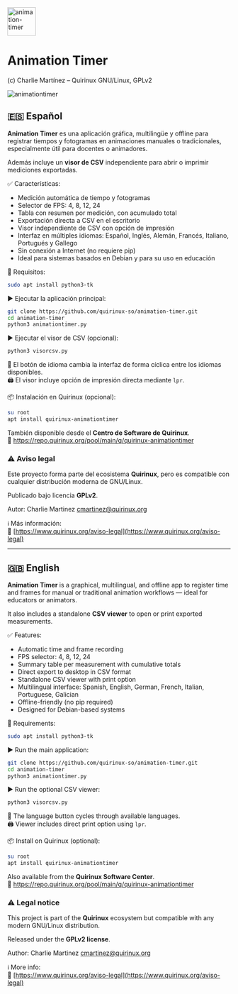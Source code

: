 
<img width="64" height="64" alt="animation-timer" src="https://github.com/user-attachments/assets/0a2913f9-fa36-4bcc-85ca-91234bf96860" />

# Animation Timer

(c) Charlie Martínez – Quirinux GNU/Linux, GPLv2  

![animationtimer](https://github.com/user-attachments/assets/57fb3431-93c4-44fa-b0dd-9d493c4389c7)


## 🇪🇸 Español  
**Animation Timer** es una aplicación gráfica, multilingüe y offline para registrar tiempos y fotogramas en animaciones manuales o tradicionales, especialmente útil para docentes o animadores.  

Además incluye un **visor de CSV** independiente para abrir o imprimir mediciones exportadas.  

✅ Características:

- Medición automática de tiempo y fotogramas  
- Selector de FPS: 4, 8, 12, 24  
- Tabla con resumen por medición, con acumulado total  
- Exportación directa a CSV en el escritorio  
- Visor independiente de CSV con opción de impresión  
- Interfaz en múltiples idiomas: Español, Inglés, Alemán, Francés, Italiano, Portugués y Gallego  
- Sin conexión a Internet (no requiere pip)  
- Ideal para sistemas basados en Debian y para su uso en educación  

🔧 Requisitos:

```bash
sudo apt install python3-tk
```

▶️ Ejecutar la aplicación principal:

```bash
git clone https://github.com/quirinux-so/animation-timer.git
cd animation-timer
python3 animationtimer.py
```

▶️ Ejecutar el visor de CSV (opcional):

```bash
python3 visorcsv.py
```

🔄 El botón de idioma cambia la interfaz de forma cíclica entre los idiomas disponibles.  
🖨️ El visor incluye opción de impresión directa mediante `lpr`.  

📦 Instalación en Quirinux (opcional):

```bash
su root
apt install quirinux-animationtimer
```

También disponible desde el **Centro de Software de Quirinux**.  
🔗 https://repo.quirinux.org/pool/main/q/quirinux-animationtimer

### ⚠️ Aviso legal  
Este proyecto forma parte del ecosistema **Quirinux**, pero es compatible con cualquier distribución moderna de GNU/Linux.  

Publicado bajo licencia **GPLv2**.  

Autor: Charlie Martinez <cmartinez@quirinux.org>

ℹ️ Más información:  
🔗 [https://www.quirinux.org/aviso-legal](https://www.quirinux.org/aviso-legal)

---

## 🇬🇧 English  
**Animation Timer** is a graphical, multilingual, and offline app to register time and frames for manual or traditional animation workflows — ideal for educators or animators.  

It also includes a standalone **CSV viewer** to open or print exported measurements.  

✅ Features:

- Automatic time and frame recording  
- FPS selector: 4, 8, 12, 24  
- Summary table per measurement with cumulative totals  
- Direct export to desktop in CSV format  
- Standalone CSV viewer with print option  
- Multilingual interface: Spanish, English, German, French, Italian, Portuguese, Galician  
- Offline-friendly (no pip required)  
- Designed for Debian-based systems  

🔧 Requirements:

```bash
sudo apt install python3-tk
```

▶️ Run the main application:

```bash
git clone https://github.com/quirinux-so/animation-timer.git
cd animation-timer
python3 animationtimer.py
```

▶️ Run the optional CSV viewer:

```bash
python3 visorcsv.py
```

🔄 The language button cycles through available languages.  
🖨️ Viewer includes direct print option using `lpr`.  

📦 Install on Quirinux (optional):

```bash
su root
apt install quirinux-animationtimer
```

Also available from the **Quirinux Software Center**.  
🔗 https://repo.quirinux.org/pool/main/q/quirinux-animationtimer

### ⚠️ Legal notice  
This project is part of the **Quirinux** ecosystem but compatible with any modern GNU/Linux distribution.  

Released under the **GPLv2 license**.  

Author: Charlie Martinez <cmartinez@quirinux.org>

ℹ️ More info:  
🔗 [https://www.quirinux.org/aviso-legal](https://www.quirinux.org/aviso-legal)
